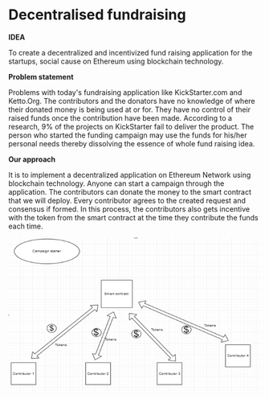 # Decentralised fundraising

**IDEA**

To create a decentralized and incentivized fund raising application for the startups, social cause on Ethereum using blockchain technology.

**Problem statement**

Problems with today's fundraising application like KickStarter.com and Ketto.Org.
The contributors and the donators have no knowledge of where their donated money is being used at or for. They have no control of their raised funds once the contribution have been made. According to a research, 9% of the projects on KickStarter fail to deliver the product. The person who started the funding campaign may use the funds for his/her personal needs thereby dissolving the essence of whole fund raising idea.

**Our approach**

It is to implement a decentralized application on Ethereum Network using blockchain technology. Anyone can start a campaign through the application. The contributors can donate the money to the smart contract that we will deploy. Every contributor agrees to the created request and consensus if formed. In this process, the contributors also gets incentive with the token from the smart contract at the time they contribute the funds each time.




![alt text](https://github.com/Arpit-jain4/fundraising/blob/master/flow.PNG)
